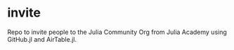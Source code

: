 # invite
Repo to invite people to the Julia Community Org from Julia Academy using GitHub.jl and AirTable.jl. 
